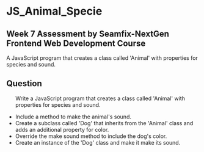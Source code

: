 # JS_Animal_Specie
<h2>Week 7 Assessment by Seamfix-NextGen Frontend Web Development Course</h2>
A JavaScript program that creates a class called 'Animal' with properties for species and sound.

<h2>Question</h2>
<ul>
  <p>Write a JavaScript program that creates a class called 'Animal' with properties for species and sound. </p>
  <li>Include a method to make the animal's sound. </li>
  <li>Create a subclass called 'Dog' that inherits from the 'Animal' class and adds an additional property for color.</li>
  <li> Override the make sound method to include the dog's color.</li>
  <li> Create an instance of the 'Dog' class and make it make its sound.</li>
</ul>



